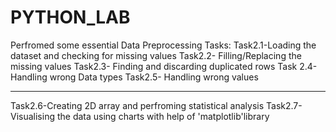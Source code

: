 # PYTHON_LAB
Perfromed some essential Data Preprocessing Tasks:
Task2.1-Loading the dataset and checking for missing values
Task2.2- Filling/Replacing the missing values 
Task2.3- Finding and discarding duplicated rows 
Task 2.4- Handling wrong Data types
Task2.5- Handling wrong values

----------------------------------------------------------------------
Task2.6-Creating 2D array and perfroming statistical analysis
Task2.7- Visualising the data using charts with help of 'matplotlib'library
